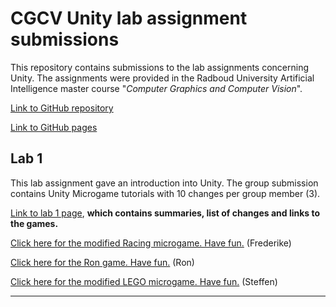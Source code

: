 # CGCV Unity lab assignment submissions

This repository contains submissions to the lab assignments concerning Unity. The assignments were provided in the Radboud University Artificial Intelligence master course "_Computer Graphics and Computer Vision_".

[Link to GitHub repository](https://github.com/steffenricklin/cgcv-lab-assignments)

[Link to GitHub pages](https://steffenricklin.github.io/cgcv-lab-assignments/)

## Lab 1

This lab assignment gave an introduction into Unity. The group submission contains Unity Microgame tutorials with 10 changes per group member (3). 

[Link to lab 1 page](https://steffenricklin.github.io/cgcv-lab-assignments/lab1/), **which contains summaries, list of changes and links to the games.**


<a href="https://steffenricklin.github.io/cgcv-lab-assignments/lab1/frederike" target="_blank">Click here for the modified Racing microgame. Have fun.</a> (Frederike)


<a href="https://steffenricklin.github.io/cgcv-lab-assignments/lab1/ron" target="_blank">Click here for the Ron game. Have fun.</a> (Ron)


<a href="https://steffenricklin.github.io/cgcv-lab-assignments/lab1/steffen" target="_blank">Click here for the modified LEGO microgame. Have fun.</a> (Steffen)


___
